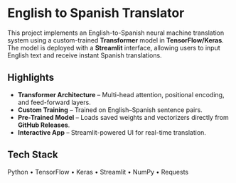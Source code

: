 # English to Spanish Translator

This project implements an English-to-Spanish neural machine translation system using a custom-trained **Transformer** model in **TensorFlow/Keras**.  
The model is deployed with a **Streamlit** interface, allowing users to input English text and receive instant Spanish translations.

## Highlights
- **Transformer Architecture** – Multi-head attention, positional encoding, and feed-forward layers.  
- **Custom Training** – Trained on English–Spanish sentence pairs.  
- **Pre-Trained Model** – Loads saved weights and vectorizers directly from **GitHub Releases**.  
- **Interactive App** – Streamlit-powered UI for real-time translation.

## Tech Stack
Python • TensorFlow • Keras • Streamlit • NumPy • Requests
